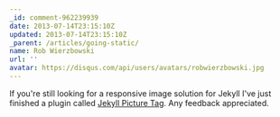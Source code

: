 ```yaml
---
_id: comment-962239939
date: 2013-07-14T23:15:10Z
updated: 2013-07-14T23:15:10Z
_parent: /articles/going-static/
name: Rob Wierzbowski
url: ''
avatar: https://disqus.com/api/users/avatars/robwierzbowski.jpg
---
```


If you're still looking for a responsive image solution for Jekyll I've just
finished a plugin called
[Jekyll Picture Tag](https://github.com/robwierzbowski/jekyll-picture-tag). Any
feedback appreciated.
